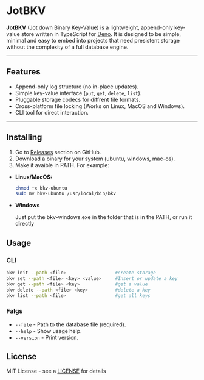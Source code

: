 # JotBKV

**JotBKV** (Jot down Binary Key-Value) is a lightweight, append-only key-value store written in TypeScript for [Deno](https://deno.land/).
It is designed to be simple, minimal and easy to embed into projects that need presistent storage without the complexity of a full database engine.

---

## Features

- Append-only log structure (no in-place updates).
- Simple key-value interface (`put`, `get`, `delete`, `list`).
- Pluggable storage codecs for diffrent file formats.
- Cross-platform file locking (Works on Linux, MacOS and Windows).
- CLI tool for direct interaction.

---

## Installing

1. Go to [Releases]() section on GitHub.
2. Download a binary for your system (ubuntu, windows, mac-os).
3. Make it avaible in PATH. For example:
- **Linux/MacOS:**
    ```bash
    chmod +x bkv-ubuntu
    sudo mv bkv-ubuntu /usr/local/bin/bkv
    ```
- **Windows**

    Just put the bkv-windows.exe in the folder that is in the PATH, or run it directly 

## Usage

### CLI

```bash
bkv init --path <file>                  #create storage
bkv set --path <file> <key> <value>     #Insert or update a key
bkv get --path <file> <key>             #get a value
bkv delete --path <file> <key>          #delete a key
bkv list --path <file>                  #get all keys
```

### Falgs

- `--file` <path> - Path to the database file (required).
- `--help` - Show usage help.
- `--version` - Print version.

## License

MIT License - see a [LICENSE]() for details